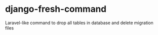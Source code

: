 # django-fresh-command

Laravel-like command to drop all tables in database and delete migration files
